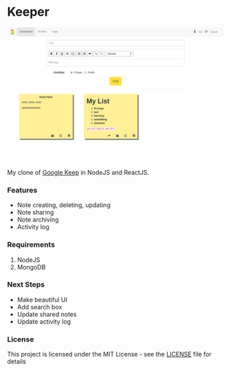 # Keeper                                                                                                    
                                                                                                             
 ![Keeper screenshot](assets/keeper.png "Keeper Page")
                                                                                                             
 My clone of [Google Keep](https://keep.google.com) in NodeJS and ReactJS.
                                                                                                   
 ### Features

 - Note creating, deleting, updating
 - Note sharing
 - Note archiving
 - Activity log
                                                                                                             
 ### Requirements
                                                                                                             
 1. NodeJS
 2. MongoDB
                                                                                                             
 ### Next Steps
            
 * Make beautiful UI
 * Add search box
 * Update shared notes
 * Update activity log
                                                                                                             
 ### License
                                                                                                             
 This project is licensed under the MIT License - see the [LICENSE](LICENSE) file for details
